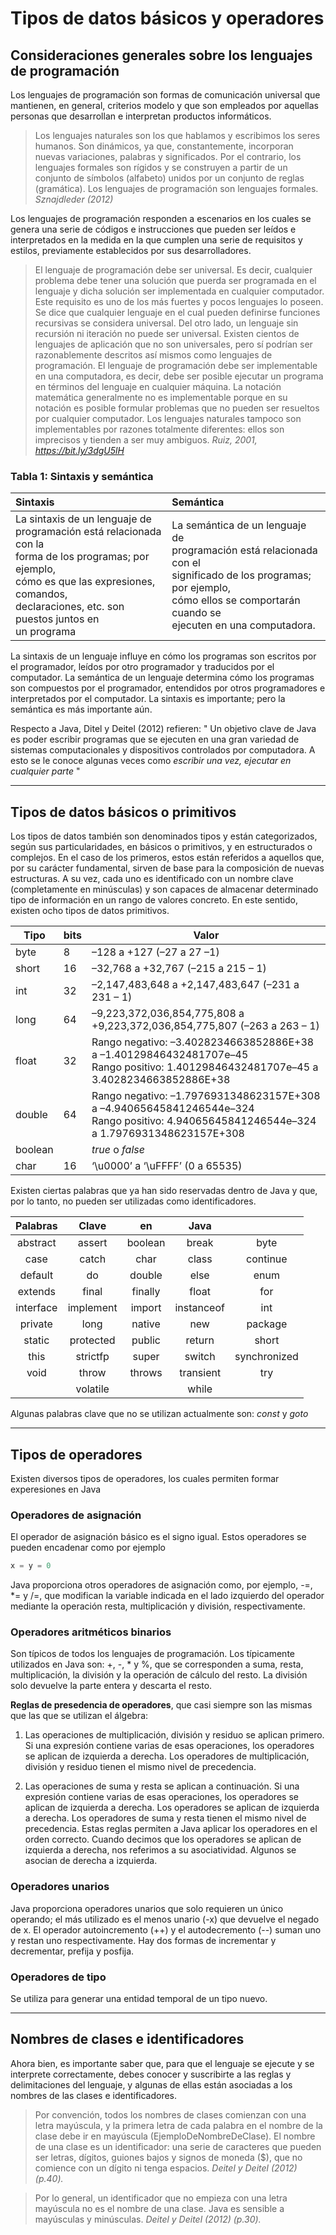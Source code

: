 # Tipos de datos básicos y operadores

## Consideraciones generales sobre los lenguajes de programación

Los lenguajes de programación son formas de comunicación universal que mantienen, en general, criterios modelo y que son empleados por aquellas personas que desarrollan e interpretan productos informáticos.

> Los lenguajes naturales son los que hablamos y escribimos los seres humanos. Son dinámicos, ya que, constantemente, incorporan nuevas variaciones, palabras y significados. Por el contrario, los lenguajes formales son rígidos y se construyen a partir de un conjunto de símbolos (alfabeto) unidos por un conjunto de reglas (gramática). Los lenguajes de programación son lenguajes formales. *Sznajdleder (2012)*

Los lenguajes de programación responden a escenarios en los cuales se genera una serie de códigos e instrucciones que pueden ser leídos e interpretados en la medida en la que cumplen una serie de requisitos y estilos, previamente establecidos por sus desarrolladores.

> El lenguaje de programación debe ser universal. Es decir, cualquier problema debe tener una solución que puerda ser programada en el lenguaje y dicha solución ser implementada en cualquier computador. Este requisito es uno de los más fuertes y pocos lenguajes lo poseen. Se dice que cualquier lenguaje en el cual pueden definirse funciones recursivas se considera universal. Del otro lado, un lenguaje sin recursión ni iteración no puede ser universal. Existen cientos de lenguajes de aplicación que no son universales, pero sí podrían ser razonablemente descritos así mismos como lenguajes de programación. El lenguaje de programación debe ser implementable en una computadora, es decir, debe ser posible ejecutar un programa en términos del lenguaje en cualquier máquina. La notación matemática generalmente no es implementable porque en su notación es posible formular problemas que no pueden ser resueltos por cualquier computador. Los lenguajes naturales tampoco son implementables por razones totalmente diferentes: ellos son imprecisos y tienden a ser muy ambiguos. *Ruiz, 2001, https://bit.ly/3dgU5lH*

### Tabla 1: Sintaxis y semántica

**Sintaxis** | **Semántica**
:------------|:-------------
|  La sintaxis de un lenguaje de<br> programación está relacionada con la<br> forma de los programas; por ejemplo,<br> cómo es que las expresiones, comandos,<br> declaraciones, etc. son puestos juntos en<br> un programa  |  La semántica de un lenguaje de<br> programación está relacionada con el<br> significado de los programas; por ejemplo, <br> cómo ellos se comportarán cuando se<br> ejecuten en una computadora.

La sintaxis de un lenguaje influye en cómo los programas son escritos por el programador, leídos por otro programador y traducidos por el computador. La semántica de un lenguaje determina cómo los programas son compuestos por el programador, entendidos por otros programadores e interpretados por el computador. La sintaxis es importante; pero la semántica es más importante aún.

Respecto a Java, Ditel y Deitel (2012) refieren: " Un objetivo clave de Java es poder escribir programas que se ejecuten en una gran variedad de sistemas computacionales y dispositivos controlados por computadora. A esto se le conoce algunas veces como *escribir una vez, ejecutar en cualquier parte* "

- - -

## Tipos de datos básicos o primitivos

Los tipos de datos también son denominados tipos y están categorizados, según sus particularidades, en básicos o primitivos, y en estructurados o complejos. En el caso de los primeros, estos están referidos a aquellos que, por su carácter fundamental, sirven de base para la composición de nuevas estructuras. A su vez, cada uno es identificado con un nombre clave (completamente en minúsculas) y son capaces de almacenar determinado tipo de información en un rango de valores concreto. En este sentido, existen ocho tipos de datos primitivos.

Tipo        | bits      | Valor
---------   |---------- |---------
 byte       | 8         | –128 a +127 (–27 a 27 –1)
 short      | 16        | –32,768 a +32,767 (–215 a 215 – 1)
 int        | 32        | –2,147,483,648 a +2,147,483,647 (–231 a 231 – 1)
 long       | 64        | –9,223,372,036,854,775,808 a +9,223,372,036,854,775,807 (–263 a 263 – 1)
 float      | 32        | Rango negativo: –3.4028234663852886E+38 a –1.40129846432481707e–45<br> Rango positivo: 1.40129846432481707e–45 a  3.4028234663852886E+38
 double     | 64        | Rango negativo: –1.7976931348623157E+308 a –4.94065645841246544e–324<br> Rango positivo: 4.94065645841246544e–324 a 1.7976931348623157E+308
 boolean    |           | *true* o *false*
 char       | 16        | ‘\u0000’ a ‘\uFFFF’ (0 a 65535)

Existen ciertas palabras que ya han sido reservadas dentro de Java y que, por lo tanto, no pueden ser utilizadas como identificadores.

Palabras    | Clave     | en        |  Java     |           |
:-----:     |:-----:    |:-----:    |:-----:    |:-----:    |
 abstract   | assert    | boolean   | break     | byte      |
 case       | catch     | char      | class     | continue  |
 default    | do        | double    | else      | enum      |
 extends    | final     | finally   | float     | for       |
 interface  | implement | import    | instanceof | int      |
 private    | long      | native    | new       | package   |
 static     | protected | public    | return    | short     |
 this       | strictfp  | super     | switch    | synchronized |
 void       | throw     | throws    | transient | try       |
 |          | volatile  |           | while     |           |

Algunas palabras clave que no se utilizan actualmente son: *const* y *goto*

- - -

## Tipos de operadores

Existen diversos tipos de operadores, los cuales permiten formar experesiones en Java

### Operadores de asignación

El operador de asignación básico es el signo igual. Estos operadores se pueden encadenar como por ejemplo

~~~ Java
x = y = 0
~~~

Java proporciona otros operadores de asignación como, por ejemplo, -=, *= y /=, que modifican la variable indicada en el lado izquierdo del operador mediante la operación resta, multiplicación y división, respectivamente.

### Operadores aritméticos binarios

Son típicos de todos los lenguajes de programación. Los típicamente utilizados en Java son: +, -, * y %, que se corresponden a suma, resta, multiplicación, la división y la operación de cálculo del resto. La división solo devuelve la parte entera y descarta el resto.

**Reglas de presedencia de operadores**, que casi siempre son las mismas que las que se utilizan el álgebra:

1. Las operaciones de multiplicación, división y residuo se aplican primero. Si una expresión contiene varias de esas operaciones, los operadores se aplican de izquierda a derecha. Los operadores de multiplicación, división y residuo tienen el mismo nivel de precedencia.

2. Las operaciones de suma y resta se aplican a continuación. Si una expresión contiene varias de esas operaciones, los operadores se aplican de izquierda a derecha. Los operadores se aplican de izquierda a derecha. Los operadores de suma y resta tienen el mismo nivel de precedencia. Estas reglas permiten a Java aplicar los operadores en el orden correcto. Cuando decimos que los operadores se aplican de izquierda a derecha, nos referimos a su asociatividad. Algunos se asocian de derecha a izquierda.

### Operadores unarios

Java proporciona operadores unarios que solo requieren un único operando; el más utilizado es el menos unario (-x) que devuelve el negado de x. El operador autoincremento (++) y el autodecremento (--) suman uno y restan uno respectivamente. Hay dos formas de incrementar y decrementar, prefija y posfija.

### Operadores de tipo

Se utiliza para generar una entidad temporal de un tipo nuevo.

- - -

## Nombres de clases e identificadores

Ahora bien, es importante saber que, para que el lenguaje se ejecute y se interprete correctamente, debes conocer y suscribirte a las reglas y delimitaciones del lenguaje, y algunas de ellas están asociadas a los nombres de las clases e identificadores.

> Por convención, todos los nombres de clases comienzan con una letra mayúscula, y la primera letra de cada palabra en el nombre de la clase debe ir en mayúscula (EjemploDeNombreDeClase). El nombre de una clase es un identificador: una serie de caracteres que pueden ser letras, dígitos, guiones bajos y signos de moneda ($), que no comience con un dígito ni tenga espacios. *Deitel y Deitel (2012) (p.40).*

> Por lo general, un identificador que no empieza con una letra mayúscula no es el nombre de una clase. Java es sensible a mayúsculas y minúsculas. *Deitel y Deitel (2012) (p.30).*
